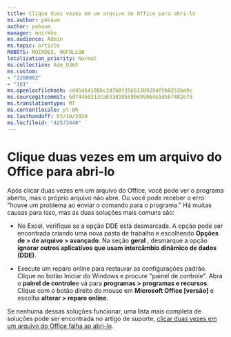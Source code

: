 ```yaml
---
title: Clique duas vezes em um arquivo do Office para abri-lo
ms.author: pebaum
author: pebaum
manager: mnirkhe
ms.audience: Admin
ms.topic: article
ROBOTS: NOINDEX, NOFOLLOW
localization_priority: Normal
ms.collection: Adm_O365
ms.custom:
- "2200002"
- "161"
ms.openlocfilehash: cd45d64108bc3d7b8f35b51389294f5b8253ba9c
ms.sourcegitcommit: 6df4460313ca033d18b59669506de1dbb7482ef9
ms.translationtype: MT
ms.contentlocale: pt-BR
ms.lasthandoff: 03/10/2020
ms.locfileid: "42573448"
---
```

# <a name="double-clicking-an-office-file-fails-to-open-it"></a>Clique duas vezes em um arquivo do Office para abri-lo

Após clicar duas vezes em um arquivo do Office, você pode ver o programa aberto, mas o próprio arquivo não abre. Ou você pode receber o erro: "houve um problema ao enviar o comando para o programa." Há muitas causas para isso, mas as duas soluções mais comuns são:

- No Excel, verifique se a opção DDE está desmarcada. A opção pode ser encontrada criando uma nova pasta de trabalho e escolhendo **Opções de > de arquivo > avançado**. Na seção **geral** , desmarque a opção **ignorar outros aplicativos que usam intercâmbio dinâmico de dados (DDE)**.

- Execute um reparo online para restaurar as configurações padrão. Clique no botão Iniciar do Windows e procure "painel de controle". Abra o **painel de controle**e vá para **programas > programas e recursos**. Clique com o botão direito do mouse em **Microsoft Office [versão]** e escolha **alterar > reparo online**.

Se nenhuma dessas soluções funcionar, uma lista mais completa de soluções pode ser encontrada no artigo de suporte, [clicar duas vezes em um arquivo do Office falha ao abri-lo](https://support.office.com/article/Double-clicking-an-Office-file-fails-to-open-it-1e9c0ad9-34c8-4440-a42e-d30186b29ed6).
